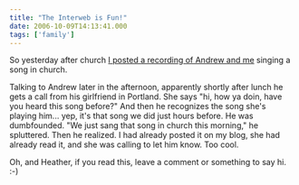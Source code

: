 ```yaml
---
title: "The Interweb is Fun!"
date: 2006-10-09T14:13:41.000
tags: ['family']
---
```


So yesterday after church [I posted a recording of Andrew and me](/06/10/music-for-your-sunday/) singing a song in church.

Talking to Andrew later in the afternoon, apparently shortly after lunch he gets a call from his girlfriend in Portland. She says "hi, how ya doin, have you heard this song before?" And then he recognizes the song she's playing him... yep, it's that song we did just hours before. He was dumbfounded. "We just sang that song in church this morning," he spluttered. Then he realized. I had already posted it on my blog, she had already read it, and she was calling to let him know. Too cool.

Oh, and Heather, if you read this, leave a comment or something to say hi. :-)
